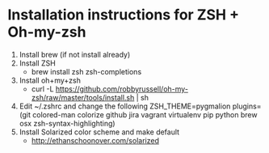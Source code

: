 # Installation instructions for ZSH + Oh-my-zsh

1. Install brew (if not install already)
2. Install ZSH
	- brew install zsh zsh-completions
3. Install oh+my+zsh
	- curl -L https://github.com/robbyrussell/oh-my-zsh/raw/master/tools/install.sh | sh
4. Edit ~/.zshrc and change the following
	ZSH_THEME=pygmalion
    plugins=(git colored-man colorize github jira vagrant virtualenv pip python brew osx zsh-syntax-highlighting)
5. Install Solarized color scheme and make default
	- http://ethanschoonover.com/solarized